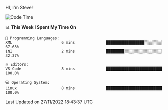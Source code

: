 HI, I'm Steve!
<!--START_SECTION:waka-->
![Code Time](http://img.shields.io/badge/Code%20Time-182%20hrs%2015%20mins-blue)

📊 **This Week I Spent My Time On** 

```text
💬 Programming Languages: 
XML                      6 mins              █████████████████░░░░░░░░   67.63% 
INI                      2 mins              ████████░░░░░░░░░░░░░░░░░   32.37%

🔥 Editors: 
VS Code                  8 mins              █████████████████████████   100.0%

💻 Operating System: 
Linux                    8 mins              █████████████████████████   100.0%

```


 Last Updated on 27/11/2022 18:43:37 UTC
<!--END_SECTION:waka-->
